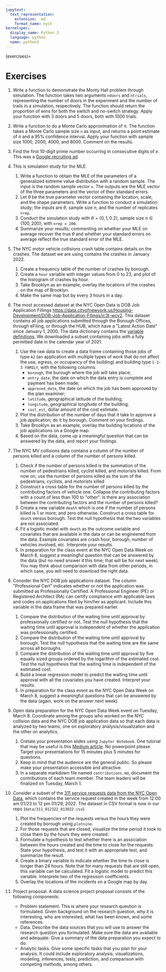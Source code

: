 ```yaml
---
jupytext:
  text_representation:
    extension: .md
    format_name: myst
kernelspec:
  display_name: Python 3
  language: python
  name: python3
---
```


(exercises)=

# Exercises

1. Write a function to demonstrate the Monty Hall problem through
   simulation. The function takes two arguments `ndoors` and
   `ntrials`, representing the number of doors in the experiment and
   the number of trails in a simulation, respectively. The function
   should return the proportion of wins for both the switch and
   no-switch strategy. Apply your function with 3 doors and 5 doors,
   both with 1000 trials.

1. Write a function to do a Monte Carlo approximation of $\pi$. The
   function takes a Monte Carlo sample size `n` as input, and returns
   a point estimate of $\pi$ and a 95% confidence interval. Apply your
   function with sample size 1000, 2000, 4000, and 8000. Comment on
   the results.

1. Find the first 10-digit prime number occurring in consecutive
   digits of $e$. This was a
   [Google recruiting ad](http://mathworld.wolfram.com/news/2004-10-13/google/).

1. This is simulation study for the MLE.
    1. Write a function to obtain the MLE of the parameters of a
      generalized extreme value distribution with a random sample. 
      The input is the random sample vector `x`. The outputs are the
	  MLE vector of the three parameters and the vector of their
      standard errors. 
    1. Let $\theta$ be the true parameter vector containing the
      location, scale, and the shape parameters. Write a function to
      conduct a simulation study; the inputs are $\theta$, sample size
	  $n$, and the number of replicates `nrep`. 
	1. Conduct the simulation study with $\theta = (0, 1, 0.2)$, sample
      size $n \in \{100, 200\}$, with `nrep = 200`.
    1. Summarize your results; commenting on whether your MLE on
      average recover the true $\theta$ and whether your standard
      errors on average reflect the true standard error of the MLE.

1. The NYC motor vehicle collisions crash table contains details on
   the crashes. The dataset we are using contains the crashes in
   January 2022.
    1. Create a frequency table of the number of crashes by borough.
	1. Create a `hour` variable with integer values from 0 to 23, and
       plot of the histogram of crashes by hour.
    1. Take Brooklyn as an example, overlay the locations of the
       crashes on the map of Brooklyn.
    1. Make the same map but by every 3 hours in a day.

1. The most accessed dataset at the NYC Open Data is DOB Job
   Application Fillings
   <https://data.cityofnewyork.us/Housing-Development/DOB-Job-Application-Filings/ic3t-wcy2>.
   This dataset contains all job applications submitted through the
   Borough Offices, through eFiling, or through the HUB, which have a
   "Latest Action Date" since January 1, 2000.   The data dictionary
   contains the [variable
   definitions](https://data.cityofnewyork.us/api/views/ic3t-wcy2/files/9bb3688e-1bf8-4f8f-9541-ce936f1d00f4?download=true&filename=DD_DOB%20Job%20Application%20Filings_2019-06-19.xlsx).
   We downloaded a subset containing jobs with a fully permitted date
   in the calendar year of 2021.
    1. Use the raw data to create a data frame containing those jobs
       of type `A2` (an application with multiple types of work that
       do not affect the use, egress, or occupancy of the building)
       and building type `1-2-3 FAMILY`, 
	   with the following columns:
        + `borough`, the burough where the job will take place;
		+ `entry_date`, the date on which the data entry is complete
          and payment has been made;
        + `approved_date`, the date on which the job has been approved
          by the plan examiner;
        + `latitude`, geographical latitude of the building;
		+ `longitude`, geographical longitude of the building;
		+ `cost_est`, dollar amount of the cost estimate.
    1. Plot the distribution of the number of days that it take to
       approve a job application; do it by borough. Comment on your
       findings.
    1. Take Brooklyn as an example, overlay the building locations of
       the job applications on a Google map.
    1. Based on the data, come up a meaningful question that can be
       answered by the data, and report your findings.

1. The NYC MV collisions data contains a column of the number of
   persons killed and a column of the number of persons killed.
    1. Check if the number of persons killed is the summation of the
       number of pedestrians killed, cyclist killed, and motorists
       killed. From now on, use the number of persons killed as the
       sum of the pedestrians, cyclists, and motorists killed
    1. Construct a cross table for the number of persons killed by the
       contributing factors of vehicle one. Collapse the contributing
       factors with a count of less than 100 to "other". Is there any
       association between the contributing factors and the number of
       persons killed? 
    1. Create a new variable `death` which is one if the number of
       persons killed is 1 or more; and zero otherwise. Construct a
       cross  table for `death` versus borough. Test the null
       hypothesis that the two variables are not associated.
    1. Fit a logistic model with `death` as the outcome
       variable and covariates that are available in the data or can
       be engineered from the data. Example covariates are crash hour,
       borough, number of vehicles involved, etc. Interprete your
       results.
    1. In preparation for the class event at the NYC Open Data Week on
       March 8, suggest a meaningful question that can be answered by
       the data (but no need answer it this time; that will be for
       next week). You may think about comparison
       with data from other periods, in which case, you will need to
       download the right data.

1. Consider the NYC DOB job applications dataset. The column
   "Professional Cert" indicates whether or not the application was
   submitted as Professionally Certified. A Professional Engineer (PE)
   or Registered Architect (RA) can certify compliance with applicable
   laws and codes on applications filed by him/her as
   applicant. Include this variable in the data frame that was
   prepared earlier.
    1. Compare the distribution of the waiting time until approval by
       professionally certified or not. Test the null hypothesis that
       the waiting time until approval is independent of whether the
       application was professionally certified.
    1. Compare the distribution of the waiting time until approval by
       borough. Test the null hypothesis that the waiting time are the
       same across all boroughs.
    1. Compare the distribution of the waiting time until approval by
       five equally sized groups ordered by the logarithm of the
       estimated cost. Test the null hypothesis that the waiting time
       is independent of the estimated cost.
    1. Build a linear regression model to predict the waiting time
       until approval with all the covariates you have
       created. Interpret your results.
    1. In preparation for the class event as the NYC Open Data Week on
       March 8, suggest a meaningful questions that can be answered by
       the data (again, work on the answer next week). 

1. Open data preparation for the NYC Open Data Week event on Tuesday,
   March 8. Coordinate among the groups who worked on the NYC
   collision data and the NYC DOB job application data so that each
   data is analyzed by two teams, one on exploratory
   analysis/visualization and the other on analytics.
    1. Cretate your presentation slides using `Jupyter Notebook`.  One
       tutorial that may be useful is this [Medium
       article](https://medium.com/learning-machine-learning/present-your-data-science-projects-with-jupyter-slides-75f20735eb0f). No
       powerpoint please. Target your presentations for 15 minutes plus
       5 minutes for questions.
    1. Keep in mind that the audience are the general public. So
       please make your presentation accessible and attractive.
    1. In a separate markdown file named `contributions.md`, document
       the contributions of each team member. The team leaders will be
       finalized on Tuesday, March 1.

1. Consider a subset of the [311 service requests data from the NYC Open
   Data](https://data.cityofnewyork.us/Social-Services/311-Service-Requests-from-2010-to-Present/erm2-nwe9),
   which contains the service request created in the week from 12:00 am 01/23 to
   12 pm 01/29, 2022. The dataset in CSV format is now in our repo
   (`data/311_012322_013022.csv`).
    1. Plot the frequencies of the requests versus the hours they were created
      by borough using `plotnine`.
    1. For those requests that are closed, visualize the time period it took to
       close them by the hours they were created.
    1. Formulate a hypothesis to test whether there is an association between
       the hours created and the time to close for the requests. State your
       hypothesis, and test it with an appropriate test, and summarize the
       result.
    1. Create a binary variable to indicate whether the time to close is longer
       than 24 hours. Note that for many requests that are still open, this
       variable can be calculated. Fit a logistic model to predict this
       variable. Interprete two of the regression coefficients.
    1. Overlay the locations of the incidents on a Google map by day.

1. Project proposal. A data science project proposal consists of the following
   components: 
    + Problem statement. This is where your research question is
      formulated. Given background on the research question, why it is
      interesting, who are interested, what has been known, and some references.
    + Data. Describe the data sources that you will use to answer the research
      question you formulated. Make sure the data are available and
      adequate. Give a summary of the data preparation you expect to do.
    + Analytic tasks. Give some specific tasks that you plan for your
      analysis. It could include exploratory analysis, visualizations, modeling,
      inferences, tests, prediction, and comparison with competing methods,
      among others.
	  
	   
